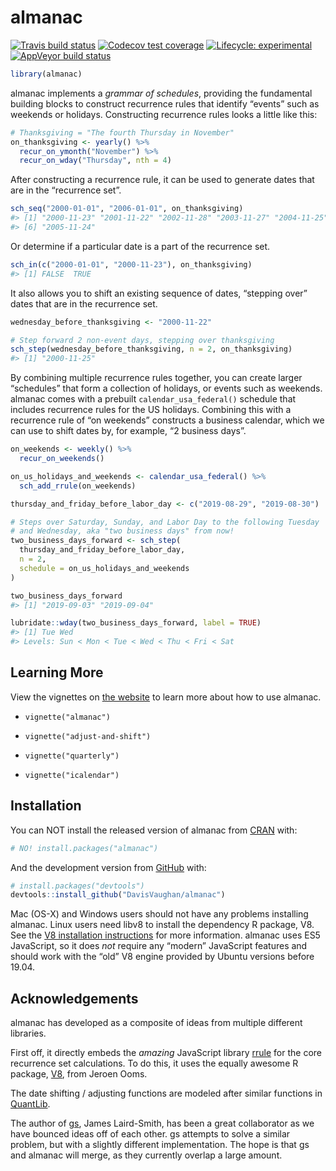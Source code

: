 
<!-- README.md is generated from README.Rmd. Please edit that file -->

# almanac

<!-- badges: start -->

[![Travis build
status](https://travis-ci.org/DavisVaughan/almanac.svg?branch=master)](https://travis-ci.org/DavisVaughan/almanac)
[![Codecov test
coverage](https://codecov.io/gh/DavisVaughan/almanac/branch/master/graph/badge.svg)](https://codecov.io/gh/DavisVaughan/almanac?branch=master)
[![Lifecycle:
experimental](https://img.shields.io/badge/lifecycle-experimental-orange.svg)](https://www.tidyverse.org/lifecycle/#experimental)
[![AppVeyor build
status](https://ci.appveyor.com/api/projects/status/github/DavisVaughan/almanac?branch=master&svg=true)](https://ci.appveyor.com/project/DavisVaughan/almanac)
<!-- badges: end -->

``` r
library(almanac)
```

almanac implements a *grammar of schedules*, providing the fundamental
building blocks to construct recurrence rules that identify “events”
such as weekends or holidays. Constructing recurrence rules looks a
little like this:

``` r
# Thanksgiving = "The fourth Thursday in November"
on_thanksgiving <- yearly() %>% 
  recur_on_ymonth("November") %>%
  recur_on_wday("Thursday", nth = 4)
```

After constructing a recurrence rule, it can be used to generate dates
that are in the “recurrence set”.

``` r
sch_seq("2000-01-01", "2006-01-01", on_thanksgiving)
#> [1] "2000-11-23" "2001-11-22" "2002-11-28" "2003-11-27" "2004-11-25"
#> [6] "2005-11-24"
```

Or determine if a particular date is a part of the recurrence set.

``` r
sch_in(c("2000-01-01", "2000-11-23"), on_thanksgiving)
#> [1] FALSE  TRUE
```

It also allows you to shift an existing sequence of dates, “stepping
over” dates that are in the recurrence set.

``` r
wednesday_before_thanksgiving <- "2000-11-22"

# Step forward 2 non-event days, stepping over thanksgiving
sch_step(wednesday_before_thanksgiving, n = 2, on_thanksgiving)
#> [1] "2000-11-25"
```

By combining multiple recurrence rules together, you can create larger
“schedules” that form a collection of holidays, or events such as
weekends. almanac comes with a prebuilt `calendar_usa_federal()`
schedule that includes recurrence rules for the US holidays. Combining
this with a recurrence rule of “on weekends” constructs a business
calendar, which we can use to shift dates by, for example, “2 business
days”.

``` r
on_weekends <- weekly() %>% 
  recur_on_weekends()

on_us_holidays_and_weekends <- calendar_usa_federal() %>%
  sch_add_rrule(on_weekends)

thursday_and_friday_before_labor_day <- c("2019-08-29", "2019-08-30")

# Steps over Saturday, Sunday, and Labor Day to the following Tuesday
# and Wednesday, aka "two business days" from now!
two_business_days_forward <- sch_step(
  thursday_and_friday_before_labor_day, 
  n = 2,
  schedule = on_us_holidays_and_weekends
)

two_business_days_forward
#> [1] "2019-09-03" "2019-09-04"

lubridate::wday(two_business_days_forward, label = TRUE)
#> [1] Tue Wed
#> Levels: Sun < Mon < Tue < Wed < Thu < Fri < Sat
```

## Learning More

View the vignettes on [the
website](https://davisvaughan.github.io/almanac/index.html) to learn
more about how to use almanac.

  - `vignette("almanac")`

  - `vignette("adjust-and-shift")`

  - `vignette("quarterly")`

  - `vignette("icalendar")`

## Installation

You can NOT install the released version of almanac from
[CRAN](https://CRAN.R-project.org) with:

``` r
# NO! install.packages("almanac")
```

And the development version from [GitHub](https://github.com/) with:

``` r
# install.packages("devtools")
devtools::install_github("DavisVaughan/almanac")
```

Mac (OS-X) and Windows users should not have any problems installing
almanac. Linux users need libv8 to install the dependency R package, V8.
See the [V8 installation
instructions](https://github.com/jeroen/V8#debian--ubuntu) for more
information. almanac uses ES5 JavaScript, so it does *not* require any
“modern” JavaScript features and should work with the “old” V8 engine
provided by Ubuntu versions before 19.04.

## Acknowledgements

almanac has developed as a composite of ideas from multiple different
libraries.

First off, it directly embeds the *amazing* JavaScript library
[rrule](https://github.com/jakubroztocil/rrule) for the core recurrence
set calculations. To do this, it uses the equally awesome R package,
[V8](https://github.com/jeroen/V8), from Jeroen Ooms.

The date shifting / adjusting functions are modeled after similar
functions in [QuantLib](https://github.com/lballabio/QuantLib).

The author of [gs](https://github.com/jameslairdsmith/gs), James
Laird-Smith, has been a great collaborator as we have bounced ideas off
of each other. gs attempts to solve a similar problem, but with a
slightly different implementation. The hope is that gs and almanac will
merge, as they currently overlap a large amount.
